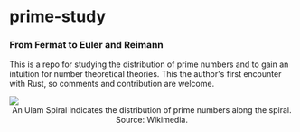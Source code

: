 # prime-study
### From Fermat to Euler and Reimann

This is a repo for studying the distribution of prime numbers and to gain an intuition for number theoretical theories.
This the author's first encounter with Rust, so comments and contribution are welcome.

<img src="https://upload.wikimedia.org/wikipedia/commons/3/34/Spirale_Ulam_150.jpg">
<div align="center">An Ulam Spiral indicates the distribution of prime numbers along the spiral. Source: Wikimedia. </div>

